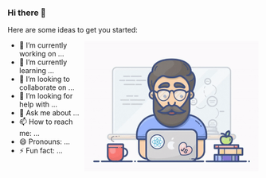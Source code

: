 ### Hi there 👋

<!--
**AbdelrahmanHs86/AbdelrahmanHs86** is a ✨ _special_ ✨ repository because its `README.md` (this file) appears on your GitHub profile.
-->


Here are some ideas to get you started:

<img align="right" width="350"  src="https://github.com/AbdelrahmanHs86/AbdelrahmanHs86/blob/main/gif-maker.gif" />


- 🔭 I’m currently working on ...
- 🌱 I’m currently learning ...
- 👯 I’m looking to collaborate on ...
- 🤔 I’m looking for help with ...
- 💬 Ask me about ...
- 📫 How to reach me: ...
- 😄 Pronouns: ...
- ⚡ Fun fact: ...




